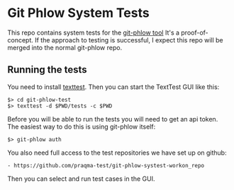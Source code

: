 Git Phlow System Tests
======================

This repo contains system tests for the [git-phlow tool](https://github.com/Praqma/git-phlow) It's a proof-of-concept. If the approach to testing is successful, I expect this repo will be merged into the normal git-phlow repo.

Running the tests
-----------------

You need to install [texttest](http://texttest.org). Then you can start the TextTest GUI like this:

	$> cd git-phlow-test
	$> texttest -d $PWD/tests -c $PWD

Before you will be able to run the tests you will need to get an api token. The easiest way to do this is using git-phlow itself:

	$> git-phlow auth

You also need full access to the test repositories we have set up on github: 

	- https://github.com/praqma-test/git-phlow-systest-workon_repo	

Then you can select and run test cases in the GUI.
